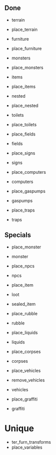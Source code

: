 ## Done

- terrain
- place_terrain

- furniture
- place_furniture

- monsters
- place_monsters

- items
- place_items

- nested
- place_nested

- toilets
- place_toilets

- place_fields
- fields

- place_signs
- signs

- place_computers
- computers

- place_gaspumps
- gaspumps

- place_traps
- traps

## Specials

- place_monster
- monster

- place_npcs
- npcs

- place_item
- loot
- sealed_item

- place_rubble
- rubble

- place_liquids
- liquids

- place_corpses
- corpses

- place_vehicles
- remove_vehicles
- vehicles

- place_graffiti
- graffiti

# Unique

- ter_furn_transforms
- place_variables
